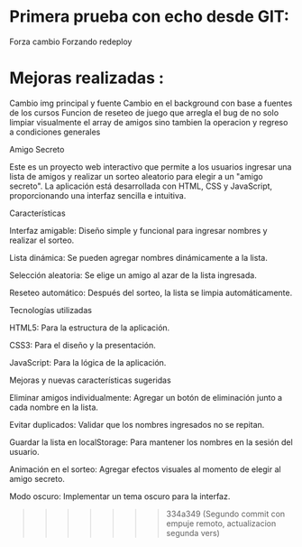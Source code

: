 # Primera prueba con echo desde GIT: 

Forza cambio 
Forzando redeploy

# Mejoras realizadas :
Cambio img principal y fuente
Cambio en el background con base a fuentes de los cursos
Funcion de reseteo de juego que arregla el bug de no solo limpiar visualmente el array de amigos sino tambien la operacion y regreso a condiciones generales

Amigo Secreto

Este es un proyecto web interactivo que permite a los usuarios ingresar una lista de amigos y realizar un sorteo aleatorio para elegir a un "amigo secreto". La aplicación está desarrollada con HTML, CSS y JavaScript, proporcionando una interfaz sencilla e intuitiva.

Características

Interfaz amigable: Diseño simple y funcional para ingresar nombres y realizar el sorteo.

Lista dinámica: Se pueden agregar nombres dinámicamente a la lista.

Selección aleatoria: Se elige un amigo al azar de la lista ingresada.

Reseteo automático: Después del sorteo, la lista se limpia automáticamente.

Tecnologías utilizadas

HTML5: Para la estructura de la aplicación.

CSS3: Para el diseño y la presentación.

JavaScript: Para la lógica de la aplicación.

Mejoras y nuevas características sugeridas

Eliminar amigos individualmente: Agregar un botón de eliminación junto a cada nombre en la lista.

Evitar duplicados: Validar que los nombres ingresados no se repitan.

Guardar la lista en localStorage: Para mantener los nombres en la sesión del usuario.

Animación en el sorteo: Agregar efectos visuales al momento de elegir al amigo secreto.

Modo oscuro: Implementar un tema oscuro para la interfaz.
>>>>>>> 334a349 (Segundo commit con empuje remoto, actualizacion segunda vers)
